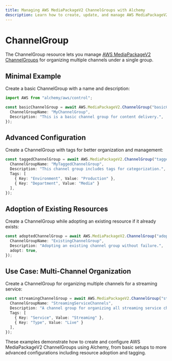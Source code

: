 ```yaml
---
title: Managing AWS MediaPackageV2 ChannelGroups with Alchemy
description: Learn how to create, update, and manage AWS MediaPackageV2 ChannelGroups using Alchemy Cloud Control.
---
```


# ChannelGroup

The ChannelGroup resource lets you manage [AWS MediaPackageV2 ChannelGroups](https://docs.aws.amazon.com/mediapackagev2/latest/userguide/) for organizing multiple channels under a single group.

## Minimal Example

Create a basic ChannelGroup with a name and description:

```ts
import AWS from "alchemy/aws/control";

const basicChannelGroup = await AWS.MediaPackageV2.ChannelGroup("basicChannelGroup", {
  ChannelGroupName: "MyChannelGroup",
  Description: "This is a basic channel group for content delivery.",
});
```

## Advanced Configuration

Create a ChannelGroup with tags for better organization and management:

```ts
const taggedChannelGroup = await AWS.MediaPackageV2.ChannelGroup("taggedChannelGroup", {
  ChannelGroupName: "MyTaggedChannelGroup",
  Description: "This channel group includes tags for categorization.",
  Tags: [
    { Key: "Environment", Value: "Production" },
    { Key: "Department", Value: "Media" }
  ],
});
```

## Adoption of Existing Resources

Create a ChannelGroup while adopting an existing resource if it already exists:

```ts
const adoptedChannelGroup = await AWS.MediaPackageV2.ChannelGroup("adoptedChannelGroup", {
  ChannelGroupName: "ExistingChannelGroup",
  Description: "Adopting an existing channel group without failure.",
  adopt: true,
});
```

## Use Case: Multi-Channel Organization

Create a ChannelGroup for organizing multiple channels for a streaming service:

```ts
const streamingChannelGroup = await AWS.MediaPackageV2.ChannelGroup("streamingChannelGroup", {
  ChannelGroupName: "StreamingServiceChannels",
  Description: "A channel group for organizing all streaming service channels.",
  Tags: [
    { Key: "Service", Value: "Streaming" },
    { Key: "Type", Value: "Live" }
  ],
});
``` 

These examples demonstrate how to create and configure AWS MediaPackageV2 ChannelGroups using Alchemy, from basic setups to more advanced configurations including resource adoption and tagging.